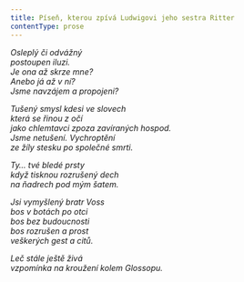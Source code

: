 ```yaml
---
title: Píseň, kterou zpívá Ludwigovi jeho sestra Ritter
contentType: prose
---
```


_Osleplý či odvážný  
postoupen iluzi.  
Je ona až skrze mne?  
Anebo já až v ní?  
Jsme navzájem a propojeni?_

_Tušený smysl kdesi ve slovech  
která se řinou z očí  
jako chlemtavci zpoza zavíraných hospod.  
Jsme netušení. Vychroptění  
ze žíly stesku po společné smrti._

_Ty… tvé bledé prsty  
když tisknou rozrušený dech  
na ňadrech pod mým šatem._

_Jsi vymyšlený bratr Voss  
bos v botách po otci  
bos bez budoucnosti  
bos rozrušen a prost  
veškerých gest a citů._

_Leč stále ještě živá  
vzpomínka na kroužení kolem Glossopu._
